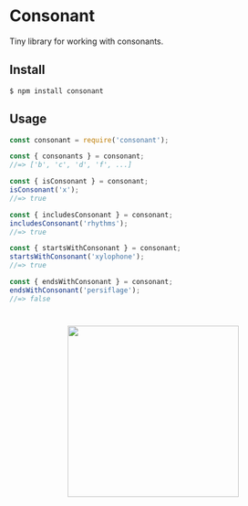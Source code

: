 # Consonant

Tiny library for working with consonants.

## Install

```
$ npm install consonant
```

## Usage

```js
const consonant = require('consonant');

const { consonants } = consonant;
//=> ['b', 'c', 'd', 'f', ...]

const { isConsonant } = consonant;
isConsonant('x');
//=> true

const { includesConsonant } = consonant;
includesConsonant('rhythms');
//=> true

const { startsWithConsonant } = consonant;
startsWithConsonant('xylophone');
//=> true

const { endsWithConsonant } = consonant;
endsWithConsonant('persiflage');
//=> false
```

#

<p align="center">
  <a href="http://paco.sh"><img src="https://raw.githubusercontent.com/pacocoursey/pacocoursey.github.io/master/footer.png" height="300"></a>
</p>
